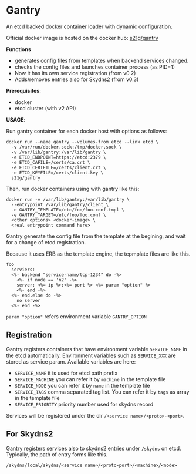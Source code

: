 Gantry
======

An etcd backed docker container loader with dynamic configuration.

Official docker image is hosted on the docker hub: [s21g/gantry](https://hub.docker.com/r/s21g/gantry/)

**Functions**

* generates config files from templates when backend services changed.
* checks the config files and launches container process (as PID=1)
* Now it has its own service registration (from v0.2)
* Adds/removes entries also for Skydns2 (from v0.3)

**Prerequisites**:

 * docker
 * etcd cluster (with v2 API)

**USAGE**:

Run gantry container for each docker host with options as follows:

```shell
docker run --name gantry --volumes-from etcd --link etcd \
  -v /var/run/docker.sock:/tmp/docker.sock \
  -v /var/lib/gantry:/var/lib/gantry \
  -e ETCD_ENDPOINT=https://etcd:2379 \
  -e ETCD_CAFILE=/certs/ca.crt \
  -e ETCD_CERTFILE=/certs/client.crt \
  -e ETCD_KEYFILE=/certs/client.key \
  s21g/gantry
```

Then, run docker containers using with gantry like this:

```
docker run -v /var/lib/gantry:/var/lib/gantry \
  --entrypoint /var/lib/gantry/client \
  -e GANTRY_TEMPLATE=/etc/foo/foo.conf.tmpl \
  -e GANTRY_TARGET=/etc/foo/foo.conf \
  <other options> <docker-image> \
  <real entrypoint command here>
```

Gantry generate the config file from the template at the begining,
and wait for a change of etcd registration.

Because it uses ERB as the template engine, the tepmplate files are like this.

```erb
foo
  serviers:
  <%- backend "service-name/tcp-1234" do -%>
    <%- if node == 'n2' -%>
    server: <%= ip %>:<%= port %> <%= param "option" %>
    <%- end -%>
  <%- end.else do -%>
    no server
  <%- end -%>
```

`param "option"` refers environment variable `GANTRY_OPTION`

Registration
------------

Gantry registers containers that have environment variable `SERVICE_NAME`
in the etcd automatically.
Environment variables such as `SERVICE_XXX` are stored as service param.
Available variables are here:

 * `SERVICE_NAME` it is used for etcd path prefix
 * `SERVICE_MACHINE` you can refer it by `machine` in the template file
 * `SERVICE_NODE` you can refer it by `name` in the template file
 * `SERVICE_TAGS` comma separated tag list. You can refer it by `tags` as array in the template file
 * `SERVICE_PRIORITY` priority number used for skydns record

Services will be registered under the dir `/<service name>/<proto>-<port>`.

For Skydns2
-----------

Gantry registers services also to skydns2 entries under `/skydns` on etcd.
Typically, the path of entry forms like this.

```
/skydns/local/skydns/<service name>/<proto-port>/<machine>/<node>
```

